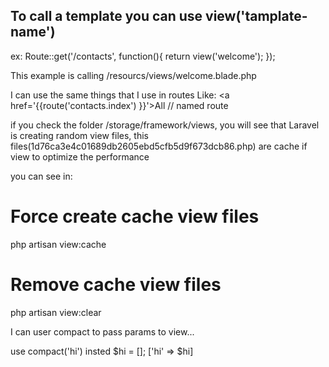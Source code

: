 ## To call a template you can use view('tamplate-name')

ex: 
Route::get('/contacts', function(){
    return view('welcome');
});

This example is calling /resourcs/views/welcome.blade.php


I can use the same things that I use in routes Like:
<a href='{{route('contacts.index') }}'>All</a> // named route

if you check the folder /storage/framework/views, you will see that Laravel is creating
random view files, this files(1d76ca3e4c01689db2605ebd5cfb5d9f673dcb86.php) are cache if view
to optimize the performance

you can see in:

# Force create cache view files
php artisan view:cache

# Remove cache view files
php artisan view:clear

I can user compact to pass params to view...

use compact('hi') insted
$hi = [];
['hi' => $hi]